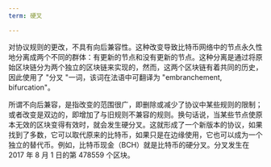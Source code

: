 ```yaml
---
term: 硬叉

---
```

对协议规则的更改，不具有向后兼容性。这种改变导致比特币网络中的节点永久性地分离成两个不同的群体：有更新的节点和没有更新的节点。这种分离是通过将原始区块链分为两个独立的区块链来实现的，然而，这两个区块链有着共同的历史，因此使用了 "分叉 "一词，该词在法语中可翻译为 "embranchement, bifurcation"。

所谓不向后兼容，是指改变的范围很广，即删除或减少了协议中某些规则的限制；或者改变是双边的，即增加了与旧规则不兼容的规则。换句话说，当某些节点使原本无效的区块变得有效时，就会发生硬分叉。这就形成了一个新版本的协议，如果找到了多数，它可以取代原来的比特币，如果只是在边缘使用，它也可以成为一个独立的替代币。例如，比特币现金（BCH）就是比特币的硬分叉。分叉发生在 2017 年 8 月 1 日的第 478559 个区块。